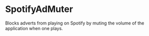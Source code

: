 # SpotifyAdMuter
Blocks adverts from playing on Spotify by muting the volume of the application when one plays.
